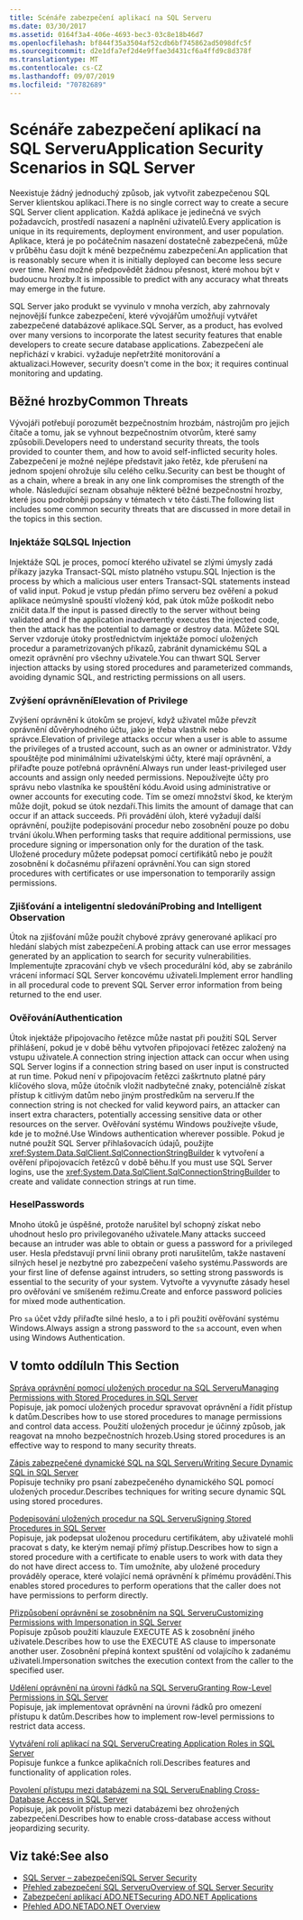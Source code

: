 ```yaml
---
title: Scénáře zabezpečení aplikací na SQL Serveru
ms.date: 03/30/2017
ms.assetid: 0164f3a4-406e-4693-bec3-03c8e18b46d7
ms.openlocfilehash: bf844f35a3504af52cdb6bf745862ad5098dfc5f
ms.sourcegitcommit: d2e1dfa7ef2d4e9ffae3d431cf6a4ffd9c8d378f
ms.translationtype: MT
ms.contentlocale: cs-CZ
ms.lasthandoff: 09/07/2019
ms.locfileid: "70782689"
---
```

# <a name="application-security-scenarios-in-sql-server"></a><span data-ttu-id="5731d-102">Scénáře zabezpečení aplikací na SQL Serveru</span><span class="sxs-lookup"><span data-stu-id="5731d-102">Application Security Scenarios in SQL Server</span></span>
<span data-ttu-id="5731d-103">Neexistuje žádný jednoduchý způsob, jak vytvořit zabezpečenou SQL Server klientskou aplikaci.</span><span class="sxs-lookup"><span data-stu-id="5731d-103">There is no single correct way to create a secure SQL Server client application.</span></span> <span data-ttu-id="5731d-104">Každá aplikace je jedinečná ve svých požadavcích, prostředí nasazení a naplnění uživatelů.</span><span class="sxs-lookup"><span data-stu-id="5731d-104">Every application is unique in its requirements, deployment environment, and user population.</span></span> <span data-ttu-id="5731d-105">Aplikace, která je po počátečním nasazení dostatečně zabezpečená, může v průběhu času dojít k méně bezpečnému zabezpečení.</span><span class="sxs-lookup"><span data-stu-id="5731d-105">An application that is reasonably secure when it is initially deployed can become less secure over time.</span></span> <span data-ttu-id="5731d-106">Není možné předpovědět žádnou přesnost, které mohou být v budoucnu hrozby.</span><span class="sxs-lookup"><span data-stu-id="5731d-106">It is impossible to predict with any accuracy what threats may emerge in the future.</span></span>  
  
 <span data-ttu-id="5731d-107">SQL Server jako produkt se vyvinulo v mnoha verzích, aby zahrnovaly nejnovější funkce zabezpečení, které vývojářům umožňují vytvářet zabezpečené databázové aplikace.</span><span class="sxs-lookup"><span data-stu-id="5731d-107">SQL Server, as a product, has evolved over many versions to incorporate the latest security features that enable developers to create secure database applications.</span></span> <span data-ttu-id="5731d-108">Zabezpečení ale nepřichází v krabici. vyžaduje nepřetržité monitorování a aktualizaci.</span><span class="sxs-lookup"><span data-stu-id="5731d-108">However, security doesn't come in the box; it requires continual monitoring and updating.</span></span>  
  
## <a name="common-threats"></a><span data-ttu-id="5731d-109">Běžné hrozby</span><span class="sxs-lookup"><span data-stu-id="5731d-109">Common Threats</span></span>  
 <span data-ttu-id="5731d-110">Vývojáři potřebují porozumět bezpečnostním hrozbám, nástrojům pro jejich čítače a tomu, jak se vyhnout bezpečnostním otvorům, které samy způsobili.</span><span class="sxs-lookup"><span data-stu-id="5731d-110">Developers need to understand security threats, the tools provided to counter them, and how to avoid self-inflicted security holes.</span></span> <span data-ttu-id="5731d-111">Zabezpečení je možné nejlépe představit jako řetěz, kde přerušení na jednom spojení ohrožuje sílu celého celku.</span><span class="sxs-lookup"><span data-stu-id="5731d-111">Security can best be thought of as a chain, where a break in any one link compromises the strength of the whole.</span></span> <span data-ttu-id="5731d-112">Následující seznam obsahuje některé běžné bezpečnostní hrozby, které jsou podrobněji popsány v tématech v této části.</span><span class="sxs-lookup"><span data-stu-id="5731d-112">The following list includes some common security threats that are discussed in more detail in the topics in this section.</span></span>  
  
### <a name="sql-injection"></a><span data-ttu-id="5731d-113">Injektáže SQL</span><span class="sxs-lookup"><span data-stu-id="5731d-113">SQL Injection</span></span>  
 <span data-ttu-id="5731d-114">Injektáže SQL je proces, pomocí kterého uživatel se zlými úmysly zadá příkazy jazyka Transact-SQL místo platného vstupu.</span><span class="sxs-lookup"><span data-stu-id="5731d-114">SQL Injection is the process by which a malicious user enters Transact-SQL statements instead of valid input.</span></span> <span data-ttu-id="5731d-115">Pokud je vstup předán přímo serveru bez ověření a pokud aplikace neúmyslně spouští vložený kód, pak útok může poškodit nebo zničit data.</span><span class="sxs-lookup"><span data-stu-id="5731d-115">If the input is passed directly to the server without being validated and if the application inadvertently executes the injected code, then the attack has the potential to damage or destroy data.</span></span> <span data-ttu-id="5731d-116">Můžete SQL Server vzdoruje útoky prostřednictvím injektáže pomocí uložených procedur a parametrizovaných příkazů, zabránit dynamickému SQL a omezit oprávnění pro všechny uživatele.</span><span class="sxs-lookup"><span data-stu-id="5731d-116">You can thwart SQL Server injection attacks by using stored procedures and parameterized commands, avoiding dynamic SQL, and restricting permissions on all users.</span></span>  
  
### <a name="elevation-of-privilege"></a><span data-ttu-id="5731d-117">Zvýšení oprávnění</span><span class="sxs-lookup"><span data-stu-id="5731d-117">Elevation of Privilege</span></span>  
 <span data-ttu-id="5731d-118">Zvýšení oprávnění k útokům se projeví, když uživatel může převzít oprávnění důvěryhodného účtu, jako je třeba vlastník nebo správce.</span><span class="sxs-lookup"><span data-stu-id="5731d-118">Elevation of privilege attacks occur when a user is able to assume the privileges of a trusted account, such as an owner or administrator.</span></span> <span data-ttu-id="5731d-119">Vždy spouštějte pod minimálními uživatelskými účty, které mají oprávnění, a přiřaďte pouze potřebná oprávnění.</span><span class="sxs-lookup"><span data-stu-id="5731d-119">Always run under least-privileged user accounts and assign only needed permissions.</span></span> <span data-ttu-id="5731d-120">Nepoužívejte účty pro správu nebo vlastníka ke spouštění kódu.</span><span class="sxs-lookup"><span data-stu-id="5731d-120">Avoid using administrative or owner accounts for executing code.</span></span> <span data-ttu-id="5731d-121">Tím se omezí množství škod, ke kterým může dojít, pokud se útok nezdaří.</span><span class="sxs-lookup"><span data-stu-id="5731d-121">This limits the amount of damage that can occur if an attack succeeds.</span></span> <span data-ttu-id="5731d-122">Při provádění úloh, které vyžadují další oprávnění, použijte podepisování procedur nebo zosobnění pouze po dobu trvání úkolu.</span><span class="sxs-lookup"><span data-stu-id="5731d-122">When performing tasks that require additional permissions, use procedure signing or impersonation only for the duration of the task.</span></span> <span data-ttu-id="5731d-123">Uložené procedury můžete podepsat pomocí certifikátů nebo je použít zosobnění k dočasnému přiřazení oprávnění.</span><span class="sxs-lookup"><span data-stu-id="5731d-123">You can sign stored procedures with certificates or use impersonation to temporarily assign permissions.</span></span>  
  
### <a name="probing-and-intelligent-observation"></a><span data-ttu-id="5731d-124">Zjišťování a inteligentní sledování</span><span class="sxs-lookup"><span data-stu-id="5731d-124">Probing and Intelligent Observation</span></span>  
 <span data-ttu-id="5731d-125">Útok na zjišťování může použít chybové zprávy generované aplikací pro hledání slabých míst zabezpečení.</span><span class="sxs-lookup"><span data-stu-id="5731d-125">A probing attack can use error messages generated by an application to search for security vulnerabilities.</span></span> <span data-ttu-id="5731d-126">Implementujte zpracování chyb ve všech procedurální kód, aby se zabránilo vrácení informací SQL Server koncovému uživateli.</span><span class="sxs-lookup"><span data-stu-id="5731d-126">Implement error handling in all procedural code to prevent SQL Server error information from being returned to the end user.</span></span>  
  
### <a name="authentication"></a><span data-ttu-id="5731d-127">Ověřování</span><span class="sxs-lookup"><span data-stu-id="5731d-127">Authentication</span></span>  
 <span data-ttu-id="5731d-128">Útok injektáže připojovacího řetězce může nastat při použití SQL Server přihlášení, pokud je v době běhu vytvořen připojovací řetězec založený na vstupu uživatele.</span><span class="sxs-lookup"><span data-stu-id="5731d-128">A connection string injection attack can occur when using SQL Server logins if a connection string based on user input is constructed at run time.</span></span> <span data-ttu-id="5731d-129">Pokud není v připojovacím řetězci zaškrtnuto platné páry klíčového slova, může útočník vložit nadbytečné znaky, potenciálně získat přístup k citlivým datům nebo jiným prostředkům na serveru.</span><span class="sxs-lookup"><span data-stu-id="5731d-129">If the connection string is not checked for valid keyword pairs, an attacker can insert extra characters, potentially accessing sensitive data or other resources on the server.</span></span> <span data-ttu-id="5731d-130">Ověřování systému Windows používejte všude, kde je to možné.</span><span class="sxs-lookup"><span data-stu-id="5731d-130">Use Windows authentication wherever possible.</span></span> <span data-ttu-id="5731d-131">Pokud je nutné použít SQL Server přihlašovacích údajů, použijte <xref:System.Data.SqlClient.SqlConnectionStringBuilder> k vytvoření a ověření připojovacích řetězců v době běhu.</span><span class="sxs-lookup"><span data-stu-id="5731d-131">If you must use SQL Server logins, use the <xref:System.Data.SqlClient.SqlConnectionStringBuilder> to create and validate connection strings at run time.</span></span>  
  
### <a name="passwords"></a><span data-ttu-id="5731d-132">Hesel</span><span class="sxs-lookup"><span data-stu-id="5731d-132">Passwords</span></span>  
 <span data-ttu-id="5731d-133">Mnoho útoků je úspěšné, protože narušitel byl schopný získat nebo uhodnout heslo pro privilegovaného uživatele.</span><span class="sxs-lookup"><span data-stu-id="5731d-133">Many attacks succeed because an intruder was able to obtain or guess a password for a privileged user.</span></span> <span data-ttu-id="5731d-134">Hesla představují první linii obrany proti narušitelům, takže nastavení silných hesel je nezbytné pro zabezpečení vašeho systému.</span><span class="sxs-lookup"><span data-stu-id="5731d-134">Passwords are your first line of defense against intruders, so setting strong passwords is essential to the security of your system.</span></span> <span data-ttu-id="5731d-135">Vytvořte a vyvynuťte zásady hesel pro ověřování ve smíšeném režimu.</span><span class="sxs-lookup"><span data-stu-id="5731d-135">Create and enforce password policies for mixed mode authentication.</span></span>  
  
 <span data-ttu-id="5731d-136">Pro `sa` účet vždy přiřaďte silné heslo, a to i při použití ověřování systému Windows.</span><span class="sxs-lookup"><span data-stu-id="5731d-136">Always assign a strong password to the `sa` account, even when using Windows Authentication.</span></span>  
  
## <a name="in-this-section"></a><span data-ttu-id="5731d-137">V tomto oddílu</span><span class="sxs-lookup"><span data-stu-id="5731d-137">In This Section</span></span>  
 [<span data-ttu-id="5731d-138">Správa oprávnění pomocí uložených procedur na SQL Serveru</span><span class="sxs-lookup"><span data-stu-id="5731d-138">Managing Permissions with Stored Procedures in SQL Server</span></span>](managing-permissions-with-stored-procedures-in-sql-server.md)  
 <span data-ttu-id="5731d-139">Popisuje, jak pomocí uložených procedur spravovat oprávnění a řídit přístup k datům.</span><span class="sxs-lookup"><span data-stu-id="5731d-139">Describes how to use stored procedures to manage permissions and control data access.</span></span> <span data-ttu-id="5731d-140">Použití uložených procedur je účinný způsob, jak reagovat na mnoho bezpečnostních hrozeb.</span><span class="sxs-lookup"><span data-stu-id="5731d-140">Using stored procedures is an effective way to respond to many security threats.</span></span>  
  
 [<span data-ttu-id="5731d-141">Zápis zabezpečené dynamické SQL na SQL Serveru</span><span class="sxs-lookup"><span data-stu-id="5731d-141">Writing Secure Dynamic SQL in SQL Server</span></span>](writing-secure-dynamic-sql-in-sql-server.md)  
 <span data-ttu-id="5731d-142">Popisuje techniky pro psaní zabezpečeného dynamického SQL pomocí uložených procedur.</span><span class="sxs-lookup"><span data-stu-id="5731d-142">Describes techniques for writing secure dynamic SQL using stored procedures.</span></span>  
  
 [<span data-ttu-id="5731d-143">Podepisování uložených procedur na SQL Serveru</span><span class="sxs-lookup"><span data-stu-id="5731d-143">Signing Stored Procedures in SQL Server</span></span>](signing-stored-procedures-in-sql-server.md)  
 <span data-ttu-id="5731d-144">Popisuje, jak podepsat uloženou proceduru certifikátem, aby uživatelé mohli pracovat s daty, ke kterým nemají přímý přístup.</span><span class="sxs-lookup"><span data-stu-id="5731d-144">Describes how to sign a stored procedure with a certificate to enable users to work with data they do not have direct access to.</span></span> <span data-ttu-id="5731d-145">Tím umožníte, aby uložené procedury prováděly operace, které volající nemá oprávnění k přímému provádění.</span><span class="sxs-lookup"><span data-stu-id="5731d-145">This enables stored procedures to perform operations that the caller does not have permissions to perform directly.</span></span>  
  
 [<span data-ttu-id="5731d-146">Přizpůsobení oprávnění se zosobněním na SQL Serveru</span><span class="sxs-lookup"><span data-stu-id="5731d-146">Customizing Permissions with Impersonation in SQL Server</span></span>](customizing-permissions-with-impersonation-in-sql-server.md)  
 <span data-ttu-id="5731d-147">Popisuje způsob použití klauzule EXECUTE AS k zosobnění jiného uživatele.</span><span class="sxs-lookup"><span data-stu-id="5731d-147">Describes how to use the EXECUTE AS clause to impersonate another user.</span></span> <span data-ttu-id="5731d-148">Zosobnění přepíná kontext spuštění od volajícího k zadanému uživateli.</span><span class="sxs-lookup"><span data-stu-id="5731d-148">Impersonation switches the execution context from the caller to the specified user.</span></span>  
  
 [<span data-ttu-id="5731d-149">Udělení oprávnění na úrovni řádků na SQL Serveru</span><span class="sxs-lookup"><span data-stu-id="5731d-149">Granting Row-Level Permissions in SQL Server</span></span>](granting-row-level-permissions-in-sql-server.md)  
 <span data-ttu-id="5731d-150">Popisuje, jak implementovat oprávnění na úrovni řádků pro omezení přístupu k datům.</span><span class="sxs-lookup"><span data-stu-id="5731d-150">Describes how to implement row-level permissions to restrict data access.</span></span>  
  
 [<span data-ttu-id="5731d-151">Vytváření rolí aplikací na SQL Serveru</span><span class="sxs-lookup"><span data-stu-id="5731d-151">Creating Application Roles in SQL Server</span></span>](creating-application-roles-in-sql-server.md)  
 <span data-ttu-id="5731d-152">Popisuje funkce a funkce aplikačních rolí.</span><span class="sxs-lookup"><span data-stu-id="5731d-152">Describes features and functionality of application roles.</span></span>  
  
 [<span data-ttu-id="5731d-153">Povolení přístupu mezi databázemi na SQL Serveru</span><span class="sxs-lookup"><span data-stu-id="5731d-153">Enabling Cross-Database Access in SQL Server</span></span>](enabling-cross-database-access-in-sql-server.md)  
 <span data-ttu-id="5731d-154">Popisuje, jak povolit přístup mezi databázemi bez ohrožených zabezpečení.</span><span class="sxs-lookup"><span data-stu-id="5731d-154">Describes how to enable cross-database access without jeopardizing security.</span></span>  
  
## <a name="see-also"></a><span data-ttu-id="5731d-155">Viz také:</span><span class="sxs-lookup"><span data-stu-id="5731d-155">See also</span></span>

- [<span data-ttu-id="5731d-156">SQL Server – zabezpečení</span><span class="sxs-lookup"><span data-stu-id="5731d-156">SQL Server Security</span></span>](sql-server-security.md)
- [<span data-ttu-id="5731d-157">Přehled zabezpečení SQL Serveru</span><span class="sxs-lookup"><span data-stu-id="5731d-157">Overview of SQL Server Security</span></span>](overview-of-sql-server-security.md)
- [<span data-ttu-id="5731d-158">Zabezpečení aplikací ADO.NET</span><span class="sxs-lookup"><span data-stu-id="5731d-158">Securing ADO.NET Applications</span></span>](../securing-ado-net-applications.md)
- [<span data-ttu-id="5731d-159">Přehled ADO.NET</span><span class="sxs-lookup"><span data-stu-id="5731d-159">ADO.NET Overview</span></span>](../ado-net-overview.md)
